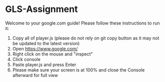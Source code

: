 # GLS-Assignment
Welcome to your google.com guide!
Please follow these instructions to run it:
1. Copy all of player.js (please do not rely on git copy button as it may not be updated to the latest version)
2. Open https://www.google.com/
3. Right click on the mouse and "inspect"
4. Click console
5. Paste player.js and press Enter
6. Please make sure your screen is at 100% and close the Console afterward for full view
